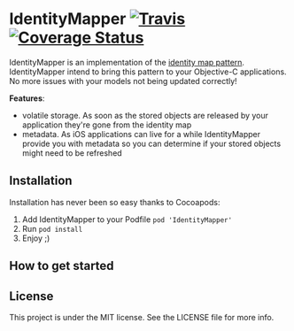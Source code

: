 IdentityMapper [![Travis](https://travis-ci.org/xebia-france/IdentityMapper.svg)](https://travis-ci.org/xebia-france/IdentityMapper) [![Coverage Status](https://img.shields.io/coveralls/pjechris/IdentityMapper.svg)](https://coveralls.io/r/pjechris/IdentityMapper)
==============

IdentityMapper is an implementation of the [identity map pattern](http://martinfowler.com/eaaCatalog/identityMap.html).
IdentityMapper intend to bring this pattern to your Objective-C applications. No more issues with your models not being updated correctly!

**Features**:

- volatile storage. As soon as the stored objects are released by your application they're gone from the identity map
- metadata. As iOS applications can live for a while IdentityMapper provide you with metadata so you can determine if your stored objects might need to be refreshed

## Installation

Installation has never been so easy thanks to Cocoapods:

1. Add IdentityMapper to your Podfile ```pod 'IdentityMapper'```
2. Run ```pod install```
3. Enjoy ;)

## How to get started

## License

This project is under the MIT license. See the LICENSE file for more info.
